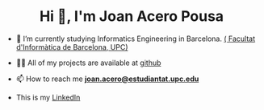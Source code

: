 <h1 align="center">Hi 👋, I'm Joan Acero Pousa</h1>

  - 🌱 I’m currently studying  Informatics Engineering in Barcelona. [( Facultat d'Informàtica de Barcelona, UPC)](https://www.fib.upc.edu/en)

- 👨‍💻 All of my projects are available at [github](https://github.com/joanAcero?tab=repositories)

- 📫 How to reach me **joan.acero@estudiantat.upc.edu**

- This is my [LinkedIn](www.linkedin.com/in/joan-acero-pousa)
